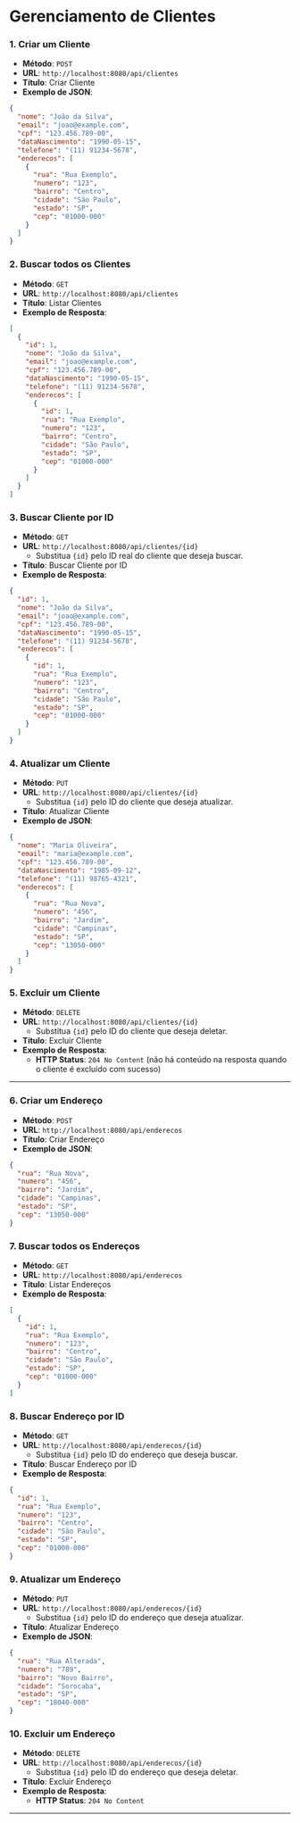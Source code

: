 # Gerenciamento de Clientes

### 1. **Criar um Cliente**
- **Método**: `POST`
- **URL**: `http://localhost:8080/api/clientes`
- **Título**: Criar Cliente
- **Exemplo de JSON**:
  
```json
{
  "nome": "João da Silva",
  "email": "joao@example.com",
  "cpf": "123.456.789-00",
  "dataNascimento": "1990-05-15",
  "telefone": "(11) 91234-5678",
  "enderecos": [
    {
      "rua": "Rua Exemplo",
      "numero": "123",
      "bairro": "Centro",
      "cidade": "São Paulo",
      "estado": "SP",
      "cep": "01000-000"
    }
  ]
}
```

### 2. **Buscar todos os Clientes**
- **Método**: `GET`
- **URL**: `http://localhost:8080/api/clientes`
- **Título**: Listar Clientes
- **Exemplo de Resposta**:
  
```json
[
  {
    "id": 1,
    "nome": "João da Silva",
    "email": "joao@example.com",
    "cpf": "123.456.789-00",
    "dataNascimento": "1990-05-15",
    "telefone": "(11) 91234-5678",
    "enderecos": [
      {
        "id": 1,
        "rua": "Rua Exemplo",
        "numero": "123",
        "bairro": "Centro",
        "cidade": "São Paulo",
        "estado": "SP",
        "cep": "01000-000"
      }
    ]
  }
]
```

### 3. **Buscar Cliente por ID**
- **Método**: `GET`
- **URL**: `http://localhost:8080/api/clientes/{id}`
  - Substitua `{id}` pelo ID real do cliente que deseja buscar.
- **Título**: Buscar Cliente por ID
- **Exemplo de Resposta**:

```json
{
  "id": 1,
  "nome": "João da Silva",
  "email": "joao@example.com",
  "cpf": "123.456.789-00",
  "dataNascimento": "1990-05-15",
  "telefone": "(11) 91234-5678",
  "enderecos": [
    {
      "id": 1,
      "rua": "Rua Exemplo",
      "numero": "123",
      "bairro": "Centro",
      "cidade": "São Paulo",
      "estado": "SP",
      "cep": "01000-000"
    }
  ]
}
```

### 4. **Atualizar um Cliente**
- **Método**: `PUT`
- **URL**: `http://localhost:8080/api/clientes/{id}`
  - Substitua `{id}` pelo ID do cliente que deseja atualizar.
- **Título**: Atualizar Cliente
- **Exemplo de JSON**:

```json
{
  "nome": "Maria Oliveira",
  "email": "maria@example.com",
  "cpf": "123.456.789-00",
  "dataNascimento": "1985-09-12",
  "telefone": "(11) 98765-4321",
  "enderecos": [
    {
      "rua": "Rua Nova",
      "numero": "456",
      "bairro": "Jardim",
      "cidade": "Campinas",
      "estado": "SP",
      "cep": "13050-000"
    }
  ]
}
```

### 5. **Excluir um Cliente**
- **Método**: `DELETE`
- **URL**: `http://localhost:8080/api/clientes/{id}`
  - Substitua `{id}` pelo ID do cliente que deseja deletar.
- **Título**: Excluir Cliente
- **Exemplo de Resposta**:
  - **HTTP Status**: `204 No Content` (não há conteúdo na resposta quando o cliente é excluído com sucesso)

---

### 6. **Criar um Endereço**
- **Método**: `POST`
- **URL**: `http://localhost:8080/api/enderecos`
- **Título**: Criar Endereço
- **Exemplo de JSON**:

```json
{
  "rua": "Rua Nova",
  "numero": "456",
  "bairro": "Jardim",
  "cidade": "Campinas",
  "estado": "SP",
  "cep": "13050-000"
}
```

### 7. **Buscar todos os Endereços**
- **Método**: `GET`
- **URL**: `http://localhost:8080/api/enderecos`
- **Título**: Listar Endereços
- **Exemplo de Resposta**:

```json
[
  {
    "id": 1,
    "rua": "Rua Exemplo",
    "numero": "123",
    "bairro": "Centro",
    "cidade": "São Paulo",
    "estado": "SP",
    "cep": "01000-000"
  }
]
```

### 8. **Buscar Endereço por ID**
- **Método**: `GET`
- **URL**: `http://localhost:8080/api/enderecos/{id}`
  - Substitua `{id}` pelo ID do endereço que deseja buscar.
- **Título**: Buscar Endereço por ID
- **Exemplo de Resposta**:

```json
{
  "id": 1,
  "rua": "Rua Exemplo",
  "numero": "123",
  "bairro": "Centro",
  "cidade": "São Paulo",
  "estado": "SP",
  "cep": "01000-000"
}
```

### 9. **Atualizar um Endereço**
- **Método**: `PUT`
- **URL**: `http://localhost:8080/api/enderecos/{id}`
  - Substitua `{id}` pelo ID do endereço que deseja atualizar.
- **Título**: Atualizar Endereço
- **Exemplo de JSON**:

```json
{
  "rua": "Rua Alterada",
  "numero": "789",
  "bairro": "Novo Bairro",
  "cidade": "Sorocaba",
  "estado": "SP",
  "cep": "18040-000"
}
```

### 10. **Excluir um Endereço**
- **Método**: `DELETE`
- **URL**: `http://localhost:8080/api/enderecos/{id}`
  - Substitua `{id}` pelo ID do endereço que deseja deletar.
- **Título**: Excluir Endereço
- **Exemplo de Resposta**:
  - **HTTP Status**: `204 No Content`

---
